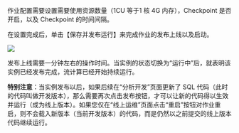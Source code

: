 作业配置需要设置需要使用资源数量（1CU 等于1 核 4G 内存），Checkpoint 是否开启，以及 Checkpoint 的时间间隔。

在设置完成后，单击【保存并发布运行】来完成作业的发布上线以及启动。

![](https://main.qcloudimg.com/raw/5afda3f54a03b0187ef49062ba5c8e1a.png)

发布上线需要一分钟左右的操作时间。当实例的状态切换为“运行中”后，就表明该实例已经发布完成，流计算已经开始持续运行。

**特别注意**：当实例发布以后，如果后续在“分析开发”页面更新了 SQL 代码（此时的代码叫做开发版本），那么需要再次点击发布按钮，才可以让新的代码得以生效并运行（成为线上版本）。如果您仅在“线上运维”页面点击“重启”按钮对作业重启，则不会载入新版本（当前开发版本）的代码，而是仍然以之前提交的线上版本代码继续运行。
